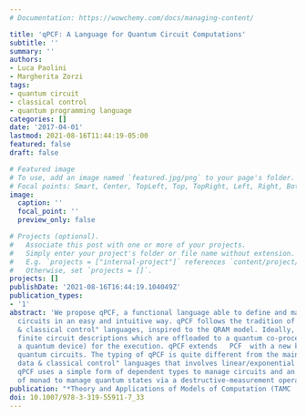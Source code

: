 ```yaml
---
# Documentation: https://wowchemy.com/docs/managing-content/

title: 'qPCF: A Language for Quantum Circuit Computations'
subtitle: ''
summary: ''
authors:
- Luca Paolini
- Margherita Zorzi
tags:
- quantum circuit
- classical control
- quantum programming language
categories: []
date: '2017-04-01'
lastmod: 2021-08-16T11:44:19-05:00
featured: false
draft: false

# Featured image
# To use, add an image named `featured.jpg/png` to your page's folder.
# Focal points: Smart, Center, TopLeft, Top, TopRight, Left, Right, BottomLeft, Bottom, BottomRight.
image:
  caption: ''
  focal_point: ''
  preview_only: false

# Projects (optional).
#   Associate this post with one or more of your projects.
#   Simply enter your project's folder or file name without extension.
#   E.g. `projects = ["internal-project"]` references `content/project/deep-learning/index.md`.
#   Otherwise, set `projects = []`.
projects: []
publishDate: '2021-08-16T16:44:19.104049Z'
publication_types:
- '1'
abstract: 'We propose qPCF, a functional language able to define and manipulate quantum
  circuits in an easy and intuitive way. qPCF follows the tradition of "quantum data
  & classical control" languages, inspired to the QRAM model. Ideally, qPCF computes
  finite circuit descriptions which are offloaded to a quantum co-processor (i.e.
  a quantum device) for the execution. qPCF extends   PCF  with a new kind of datatype:
  quantum circuits. The typing of qPCF is quite different from the mainstream of "quantum
  data & classical control" languages that involves linear/exponential modalities.
  qPCF uses a simple form of dependent types to manage circuits and an implicit form
  of monad to manage quantum states via a destructive-measurement operator.'
publication: "*Theory and Applications of Models of Computation (TAMC '17)*"
doi: 10.1007/978-3-319-55911-7_33
---
```

